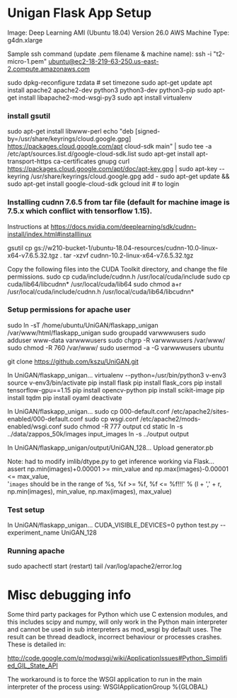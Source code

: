 # Unigan Flask App Setup

Image: Deep Learning AMI (Ubuntu 18.04) Version 26.0
AWS Machine Type: g4dn.xlarge

Sample ssh command (update .pem filename & machine name):
ssh -i "t2-micro-1.pem" ubuntu@ec2-18-219-63-250.us-east-2.compute.amazonaws.com

sudo dpkg-reconfigure tzdata # set timezone
sudo apt-get update
apt install apache2 apache2-dev python3 python3-dev python3-pip 
sudo apt-get install libapache2-mod-wsgi-py3
sudo apt install virtualenv

### install gsutil
sudo apt-get install libwww-perl
echo "deb [signed-by=/usr/share/keyrings/cloud.google.gpg] https://packages.cloud.google.com/apt cloud-sdk main" | sudo tee -a /etc/apt/sources.list.d/google-cloud-sdk.list
sudo apt-get install apt-transport-https ca-certificates gnupg
curl https://packages.cloud.google.com/apt/doc/apt-key.gpg | sudo apt-key --keyring /usr/share/keyrings/cloud.google.gpg add -
sudo apt-get update && sudo apt-get install google-cloud-sdk
gcloud init # to login

### Installing cudnn 7.6.5 from tar file (default for machine image is 7.5.x which conflict with tensorflow 1.15).
Instructions at https://docs.nvidia.com/deeplearning/sdk/cudnn-install/index.html#installlinux

gsutil cp gs://w210-bucket-1/ubuntu-18.04-resources/cudnn-10.0-linux-x64-v7.6.5.32.tgz .
tar -xzvf cudnn-10.2-linux-x64-v7.6.5.32.tgz

Copy the following files into the CUDA Toolkit directory, and change the file permissions.
sudo cp cuda/include/cudnn.h /usr/local/cuda/include
sudo cp cuda/lib64/libcudnn* /usr/local/cuda/lib64
sudo chmod a+r /usr/local/cuda/include/cudnn.h /usr/local/cuda/lib64/libcudnn*

### Setup permissions for apache user
sudo ln -sT /home/ubuntu/UniGAN/flaskapp_unigan /var/www/html/flaskapp_unigan
sudo groupadd varwwwusers
sudo adduser www-data varwwwusers
sudo chgrp -R varwwwusers /var/www/
sudo chmod -R 760 /var/www/
sudo usermod -a -G varwwwusers ubuntu

git clone https://github.com/kszu/UniGAN.git

In UniGAN/flaskapp_unigan...
virtualenv --python=/usr/bin/python3 v-env3
source v-env3/bin/activate
pip install flask
pip install flask_cors
pip install tensorflow-gpu==1.15
pip install opencv-python
pip install scikit-image
pip install tqdm
pip install oyaml
deactivate

In UniGAN/flaskapp_unigan...
sudo cp 000-default.conf /etc/apache2/sites-enabled/000-default.conf
sudo cp wsgi.conf /etc/apache2/mods-enabled/wsgi.conf
sudo chmod -R 777 output
cd static
ln -s ../data/zappos_50k/images input_images
ln -s ../output output

In UniGAN/flaskapp_unigan/output/UniGAN_128...
Upload generator.pb

Note: had to modify imlib/dtype.py to get inference working via Flask...
    assert np.min(images)+0.00001 >= min_value and np.max(images)-0.00001 <= max_value, \
        '`images` should be in the range of %s, %f >= %f, %f <= %f!!!' % (l + ',' + r, np.min(images), min_value, np.max(images), max_value)

### Test setup

In UniGAN/flaskapp_unigan...
CUDA_VISIBLE_DEVICES=0 python test.py --experiment_name UniGAN_128

### Running apache

sudo apachectl start (restart)
tail /var/log/apache2/error.log

# Misc debugging info

Some third party packages for Python which use C extension modules, and this includes scipy and numpy, will only work in the Python main interpreter and cannot be used in sub interpreters as mod_wsgi by default uses. The result can be thread deadlock, incorrect behaviour or processes crashes. These is detailed in:

http://code.google.com/p/modwsgi/wiki/ApplicationIssues#Python_Simplified_GIL_State_API

The workaround is to force the WSGI application to run in the main interpreter of the process using: WSGIApplicationGroup %{GLOBAL}